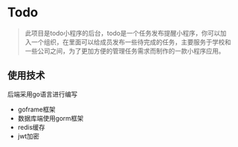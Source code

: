 # Todo

> 此项目是todo小程序的后台，todo是一个任务发布提醒小程序，你可以加入一个组织，在里面可以给成员发布一些待完成的任务，主要服务于学校和一些公司之间，为了更加方便的管理任务需求而制作的一款小程序应用。

## 使用技术

后端采用go语言进行编写

- goframe框架
- 数据库端使用gorm框架
- redis缓存
- jwt加密



